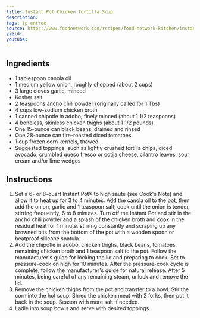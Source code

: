 ```yaml
---
title: Instant Pot Chicken Tortilla Soup
description: 
tags: tp entree
source: https://www.foodnetwork.com/recipes/food-network-kitchen/instant-pot-chicken-tortilla-soup-8664413
yield: 
youtube:
---
```

## Ingredients
- 1 tablespoon canola oil
- 1 medium yellow onion, roughly chopped (about 2 cups)
- 3 large cloves garlic, minced
- Kosher salt
- 2 teaspoons ancho chili powder (originally called for 1 Tbs)
- 4 cups low-sodium chicken broth
- 1 canned chipotle in adobo, finely minced (about 1 1/2 teaspoons)
- 4 boneless, skinless chicken thighs (about 1 1/2 pounds)
- One 15-ounce can black beans, drained and rinsed
- One 28-ounce can fire-roasted diced tomatoes
- 1 cup frozen corn kernels, thawed
- Suggested toppings, such as lightly crushed tortilla chips, diced avocado, crumbled queso fresco or cotija cheese, cilantro leaves, sour cream and/or lime wedges


## Instructions
1. Set a 6- or 8-quart Instant Pot® to high saute (see Cook's Note) and allow it to heat up for 3 to 4 minutes. Add the canola oil to the pot, then add the onion, garlic and 1 teaspoon salt; cook until the onion is tender, stirring frequently, 6 to 8 minutes. Turn off the Instant Pot and stir in the ancho chili powder and a splash of the chicken broth and cook in the residual heat for 1 minute, stirring constantly and scraping up any browned bits from the bottom of the pot with a wooden spoon or heatproof silicone spatula.
2. Add the chipotle in adobo, chicken thighs, black beans, tomatoes, remaining chicken broth and 1 teaspoon salt to the pot. Follow the manufacturer's guide for locking the lid and preparing to cook. Set to pressure-cook on high for 10 minutes. After the pressure-cook cycle is complete, follow the manufacturer's guide for natural release. After 5 minutes, being careful of any remaining steam, unlock and remove the lid. 
3. Remove the chicken thighs from the pot and transfer to a bowl. Stir the corn into the hot soup. Shred the chicken meat with 2 forks, then put it back in the soup. Season with more salt if needed.  
4. Ladle into soup bowls and serve with desired toppings. 
